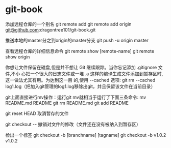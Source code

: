 # git-book

添加远程仓库的一个别名
git remote add <shortname> <url>
git remote add origin git@github.com:dragontree101/git-book.git

推送本地的master分之到origin的master分支
git push -u origin master

查看远程仓库的详细信息命令
git remote show [remote-name]
git remote show origin

你想让文件保留在磁盘,但是并不想让 Git 继续跟踪。当你忘记添加 .gitignore 文件,不小 心把一个很大的日志文件或一堆 .a 这样的编译生成文件添加到暂存区时,这一做法尤其有用。为达到这一目 的,使用 --cached 选项:
git rm --cached log1.log（把加入git管理的log1.log移除出git，并且保留该文件在当前目录）


git上面直接进行mv操作：运行git mv就相当于运行了下面三条命令:
mv README.md README
git rm README.md
git add README


git reset HEAD <file>
取消暂存的文件

git checkout -- <file>
撤销对文件的修改（文件还在没有被纳入到暂存区）

检出一个标签
git checkout -b [branchname] [tagname]
git checkout -b  v1.0.2   v1.0.2

